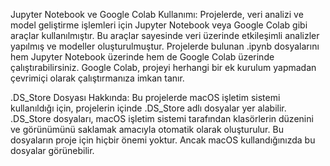 Jupyter Notebook ve Google Colab Kullanımı:
Projelerde, veri analizi ve model geliştirme işlemleri için Jupyter Notebook veya Google Colab gibi araçlar kullanılmıştır.
Bu araçlar sayesinde veri üzerinde etkileşimli analizler yapılmış ve modeller oluşturulmuştur. 
Projelerde bulunan .ipynb dosyalarını hem Jupyter Notebook üzerinde hem de Google Colab üzerinde çalıştırabilirsiniz. 
Google Colab, projeyi herhangi bir ek kurulum yapmadan çevrimiçi olarak çalıştırmanıza imkan tanır.

.DS_Store Dosyası Hakkında:
Bu projelerde macOS işletim sistemi kullanıldığı için, projelerin içinde .DS_Store adlı dosyalar yer alabilir. 
.DS_Store dosyaları, macOS işletim sistemi tarafından klasörlerin düzenini ve görünümünü saklamak amacıyla otomatik olarak oluşturulur. 
Bu dosyaların proje için hiçbir önemi yoktur. Ancak macOS kullandığınızda bu dosyalar görünebilir.

